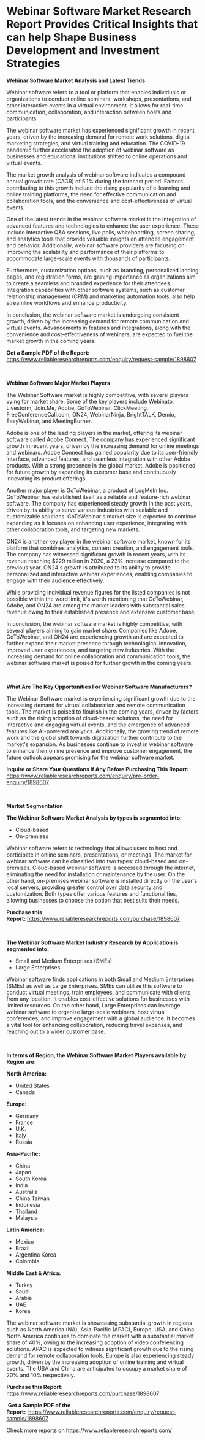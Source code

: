 <p><h1>Webinar Software Market Research Report Provides Critical Insights that can help Shape Business Development and Investment Strategies</h1></p><p><strong>Webinar Software Market Analysis and Latest Trends</strong></p>
<p><p>Webinar software refers to a tool or platform that enables individuals or organizations to conduct online seminars, workshops, presentations, and other interactive events in a virtual environment. It allows for real-time communication, collaboration, and interaction between hosts and participants.</p><p>The webinar software market has experienced significant growth in recent years, driven by the increasing demand for remote work solutions, digital marketing strategies, and virtual training and education. The COVID-19 pandemic further accelerated the adoption of webinar software as businesses and educational institutions shifted to online operations and virtual events. </p><p>The market growth analysis of webinar software indicates a compound annual growth rate (CAGR) of 5.1% during the forecast period. Factors contributing to this growth include the rising popularity of e-learning and online training platforms, the need for effective communication and collaboration tools, and the convenience and cost-effectiveness of virtual events. </p><p>One of the latest trends in the webinar software market is the integration of advanced features and technologies to enhance the user experience. These include interactive Q&A sessions, live polls, whiteboarding, screen sharing, and analytics tools that provide valuable insights on attendee engagement and behavior. Additionally, webinar software providers are focusing on improving the scalability and performance of their platforms to accommodate large-scale events with thousands of participants.</p><p>Furthermore, customization options, such as branding, personalized landing pages, and registration forms, are gaining importance as organizations aim to create a seamless and branded experience for their attendees. Integration capabilities with other software systems, such as customer relationship management (CRM) and marketing automation tools, also help streamline workflows and enhance productivity.</p><p>In conclusion, the webinar software market is undergoing consistent growth, driven by the increasing demand for remote communication and virtual events. Advancements in features and integrations, along with the convenience and cost-effectiveness of webinars, are expected to fuel the market growth in the coming years.</p></p>
<p><strong>Get a Sample PDF of the Report:&nbsp;</strong> <a href="https://www.reliableresearchreports.com/enquiry/request-sample/1898607">https://www.reliableresearchreports.com/enquiry/request-sample/1898607</a></p>
<p>&nbsp;</p>
<p><strong>Webinar Software Major Market Players</strong></p>
<p><p>The Webinar Software market is highly competitive, with several players vying for market share. Some of the key players include Webinato, Livestorm, Join.Me, Adobe, GoToWebinar, ClickMeeting, FreeConferenceCall.com, ON24, WebinarNinja, BrightTALK, Demio, EasyWebinar, and MeetingBurner. </p><p>Adobe is one of the leading players in the market, offering its webinar software called Adobe Connect. The company has experienced significant growth in recent years, driven by the increasing demand for online meetings and webinars. Adobe Connect has gained popularity due to its user-friendly interface, advanced features, and seamless integration with other Adobe products. With a strong presence in the global market, Adobe is positioned for future growth by expanding its customer base and continuously innovating its product offerings.</p><p>Another major player is GoToWebinar, a product of LogMeIn Inc. GoToWebinar has established itself as a reliable and feature-rich webinar software. The company has experienced steady growth in the past years, driven by its ability to serve various industries with scalable and customizable solutions. GoToWebinar's market size is expected to continue expanding as it focuses on enhancing user experience, integrating with other collaboration tools, and targeting new markets.</p><p>ON24 is another key player in the webinar software market, known for its platform that combines analytics, content creation, and engagement tools. The company has witnessed significant growth in recent years, with its revenue reaching $229 million in 2020, a 23% increase compared to the previous year. ON24's growth is attributed to its ability to provide personalized and interactive webinar experiences, enabling companies to engage with their audience effectively.</p><p>While providing individual revenue figures for the listed companies is not possible within the word limit, it's worth mentioning that GoToWebinar, Adobe, and ON24 are among the market leaders with substantial sales revenue owing to their established presence and extensive customer base.</p><p>In conclusion, the webinar software market is highly competitive, with several players aiming to gain market share. Companies like Adobe, GoToWebinar, and ON24 are experiencing growth and are expected to further expand their market presence through technological innovation, improved user experiences, and targeting new industries. With the increasing demand for online collaboration and communication tools, the webinar software market is poised for further growth in the coming years.</p></p>
<p>&nbsp;</p>
<p><strong>What Are The Key Opportunities For Webinar Software Manufacturers?</strong></p>
<p><p>The Webinar Software market is experiencing significant growth due to the increasing demand for virtual collaboration and remote communication tools. The market is poised to flourish in the coming years, driven by factors such as the rising adoption of cloud-based solutions, the need for interactive and engaging virtual events, and the emergence of advanced features like AI-powered analytics. Additionally, the growing trend of remote work and the global shift towards digitization further contribute to the market's expansion. As businesses continue to invest in webinar software to enhance their online presence and improve customer engagement, the future outlook appears promising for the webinar software market.</p></p>
<p><strong>Inquire or Share Your Questions If Any Before Purchasing This Report:</strong> <a href="https://www.reliableresearchreports.com/enquiry/pre-order-enquiry/1898607">https://www.reliableresearchreports.com/enquiry/pre-order-enquiry/1898607</a></p>
<p>&nbsp;</p>
<p><strong>Market Segmentation</strong></p>
<p><strong>The Webinar Software Market Analysis by types is segmented into:</strong></p>
<p><ul><li>Cloud-based</li><li>On-premises</li></ul></p>
<p><p>Webinar software refers to technology that allows users to host and participate in online seminars, presentations, or meetings. The market for webinar software can be classified into two types: cloud-based and on-premises. Cloud-based webinar software is accessed through the internet, eliminating the need for installation or maintenance by the user. On the other hand, on-premises webinar software is installed directly on the user's local servers, providing greater control over data security and customization. Both types offer various features and functionalities, allowing businesses to choose the option that best suits their needs.</p></p>
<p><strong>Purchase this Report:&nbsp;</strong><a href="https://www.reliableresearchreports.com/purchase/1898607">https://www.reliableresearchreports.com/purchase/1898607</a></p>
<p>&nbsp;</p>
<p><strong>The Webinar Software Market Industry Research by Application is segmented into:</strong></p>
<p><ul><li>Small and Medium Enterprises (SMEs)</li><li>Large Enterprises</li></ul></p>
<p><p>Webinar software finds applications in both Small and Medium Enterprises (SMEs) as well as Large Enterprises. SMEs can utilize this software to conduct virtual meetings, train employees, and communicate with clients from any location. It enables cost-effective solutions for businesses with limited resources. On the other hand, Large Enterprises can leverage webinar software to organize large-scale webinars, host virtual conferences, and improve engagement with a global audience. It becomes a vital tool for enhancing collaboration, reducing travel expenses, and reaching out to a wider customer base.</p></p>
<p>&nbsp;</p>
<p><strong>In terms of Region, the Webinar Software Market Players available by Region are:</strong></p>
<p>
    <p> <strong> North America: </strong>
        <ul>
            <li>United States</li>
            <li>Canada</li>
        </ul>
        </p> 
    <p> <strong> Europe: </strong>
        <ul>
            <li>Germany</li>
            <li>France</li>
            <li>U.K.</li>
            <li>Italy</li>
            <li>Russia</li>
        </ul>
        </p> 
    <p> <strong> Asia-Pacific: </strong>
        <ul>
            <li>China</li>
            <li>Japan</li>
            <li>South Korea</li>
            <li>India</li>
            <li>Australia</li>
            <li>China Taiwan</li>
            <li>Indonesia</li>
            <li>Thailand</li>
            <li>Malaysia</li>
        </ul>
        </p> 
    <p> <strong> Latin America: </strong>
        <ul>
            <li>Mexico</li>
            <li>Brazil</li>
            <li>Argentina Korea</li>
            <li>Colombia</li>
        </ul>
        </p> 
    <p> <strong> Middle East & Africa: </strong>
        <ul>
            <li>Turkey</li>
            <li>Saudi</li>
            <li>Arabia</li>
            <li>UAE</li>
            <li>Korea</li>
        </ul>
    </p>
    </p>
<p><p>The webinar software market is showcasing substantial growth in regions such as North America (NA), Asia-Pacific (APAC), Europe, USA, and China. North America continues to dominate the market with a substantial market share of 40%, owing to the increasing adoption of video conferencing solutions. APAC is expected to witness significant growth due to the rising demand for remote collaboration tools. Europe is also experiencing steady growth, driven by the increasing adoption of online training and virtual events. The USA and China are anticipated to occupy a market share of 20% and 10% respectively.</p></p>
<p><strong>Purchase this Report: </strong><a href="https://www.reliableresearchreports.com/purchase/1898607">https://www.reliableresearchreports.com/purchase/1898607</a></p>
<p>&nbsp;<strong>Get a Sample PDF of the Report:&nbsp;&nbsp;</strong><a href="https://www.reliableresearchreports.com/enquiry/request-sample/1898607">https://www.reliableresearchreports.com/enquiry/request-sample/1898607</a></p>
<p><strong></strong></p>
<p>Check more reports on https://www.reliableresearchreports.com/</p>